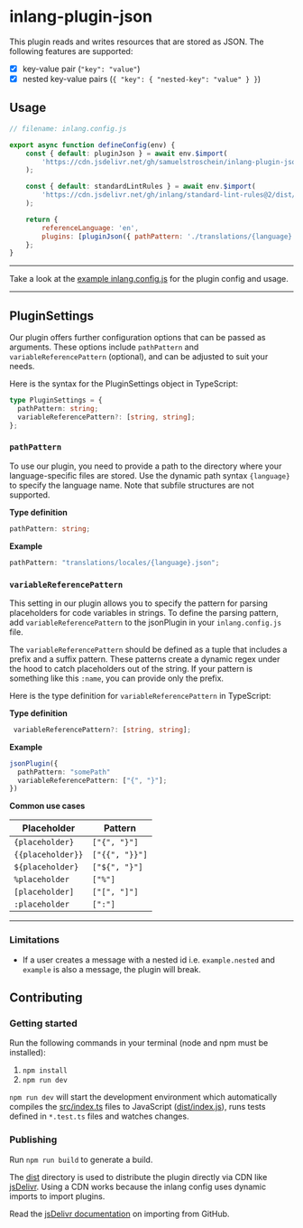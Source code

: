 # inlang-plugin-json

This plugin reads and writes resources that are stored as JSON. The following features are supported:

- [x] key-value pair (`"key": "value"`)
- [x] nested key-value pairs (`{ "key": { "nested-key": "value" } }`)

## Usage

```js
// filename: inlang.config.js

export async function defineConfig(env) {
	const { default: pluginJson } = await env.$import(
		'https://cdn.jsdelivr.net/gh/samuelstroschein/inlang-plugin-json@2/dist/index.js'
	);

	const { default: standardLintRules } = await env.$import(
		'https://cdn.jsdelivr.net/gh/inlang/standard-lint-rules@2/dist/index.js'
	);

	return {
		referenceLanguage: 'en',
		plugins: [pluginJson({ pathPattern: './translations/{language}.json' }), standardLintRules()]
	};
}
```

---

Take a look at the [example inlang.config.js](./example/inlang.config.js) for the plugin config and usage.

---

## PluginSettings

Our plugin offers further configuration options that can be passed as arguments. These options include `pathPattern` and `variableReferencePattern` (optional), and can be adjusted to suit your needs.

Here is the syntax for the PluginSettings object in TypeScript:
```typescript
type PluginSettings = {
  pathPattern: string;
  variableReferencePattern?: [string, string];
};
```

### `pathPattern`

To use our plugin, you need to provide a path to the directory where your language-specific files are stored. Use the dynamic path syntax `{language}` to specify the language name. Note that subfile structures are not supported.
 
**Type definition**
```typescript
pathPattern: string;
```

**Example**
```typescript
pathPattern: "translations/locales/{language}.json";
```


### `variableReferencePattern`

This setting in our plugin allows you to specify the pattern for parsing placeholders for code variables in strings. To define the parsing pattern, add `variableReferencePattern` to the jsonPlugin in your `inlang.config.js` file.

The `variableReferencePattern` should be defined as a tuple that includes a prefix and a suffix pattern. These patterns create a dynamic regex under the hood to catch placeholders out of the string. If your pattern is something like this `:name`, you can provide only the prefix.

Here is the type definition for `variableReferencePattern` in TypeScript:

**Type definition**
```typescript
 variableReferencePattern?: [string, string];
```

**Example**
```typescript
jsonPlugin({
  pathPattern: "somePath"
  variableReferencePattern: ["{", "}"];
})
```

**Common use cases**

| Placeholder       | Pattern       |
|-------------------|---------------|
| `{placeholder}`   | `["{", "}"]`  |
| `{{placeholder}}` | `["{{", "}}"]`|
| `${placeholder}`  | `["${", "}"]` |
| `%placeholder`    | `["%"]`       |
| `[placeholder]`   | `["[", "]"]`  |
| `:placeholder`    | `[":"]`       |

---

### Limitations

- If a user creates a message with a nested id i.e. `example.nested` and `example` is also a message, the plugin will break.

## Contributing

### Getting started

Run the following commands in your terminal (node and npm must be installed):

1. `npm install`
2. `npm run dev`

`npm run dev` will start the development environment which automatically compiles the [src/index.ts](./src/index.ts) files to JavaScript ([dist/index.js](dist/index.js)), runs tests defined in `*.test.ts` files and watches changes.

### Publishing

Run `npm run build` to generate a build.

The [dist](./dist/) directory is used to distribute the plugin directly via CDN like [jsDelivr](https://www.jsdelivr.com/). Using a CDN works because the inlang config uses dynamic imports to import plugins.

Read the [jsDelivr documentation](https://www.jsdelivr.com/?docs=gh) on importing from GitHub.
